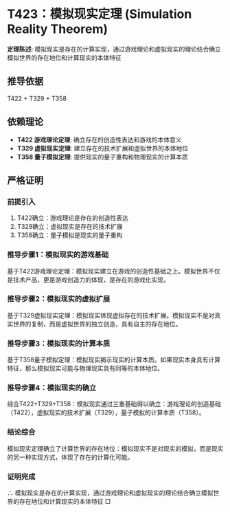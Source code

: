 # T423：模拟现实定理 (Simulation Reality Theorem)

**定理陈述**: 模拟现实是存在的计算实现，通过游戏理论和虚拟现实的理论结合确立模拟世界的存在地位和计算现实的本体特征

## 推导依据
T422 + T329 + T358

## 依赖理论
- **T422 游戏理论定理**: 确立存在的创造性表达和游戏的本体意义
- **T329 虚拟现实定理**: 建立存在的技术扩展和虚拟世界的本体地位
- **T358 量子模拟定理**: 提供现实的量子重构和物理现实的计算本质

## 严格证明

### 前提引入
1. T422确立：游戏理论是存在的创造性表达
2. T329确立：虚拟现实是存在的技术扩展
3. T358确立：量子模拟是现实的量子重构

### 推导步骤1：模拟现实的游戏基础
基于T422游戏理论定理：模拟现实建立在游戏的创造性基础之上。模拟世界不仅是技术产品，更是游戏创造力的体现，是存在的游戏化实现。

### 推导步骤2：模拟现实的虚拟扩展
基于T329虚拟现实定理：模拟现实体现虚拟存在的技术扩展。模拟现实不是对真实世界的复制，而是虚拟世界的独立创造，具有自主的存在地位。

### 推导步骤3：模拟现实的计算本质
基于T358量子模拟定理：模拟现实揭示现实的计算本质。如果现实本身具有计算特征，那么模拟现实可能与物理现实具有同等的本体地位。

### 推导步骤4：模拟现实的确立
综合T422+T329+T358：模拟现实通过三重基础得以确立：游戏理论的创造基础（T422），虚拟现实的技术扩展（T329），量子模拟的计算本质（T358）。

### 结论综合
模拟现实定理确立了计算世界的存在地位：模拟现实不是对现实的模拟，而是现实的另一种实现方式，体现了存在的计算化可能。

### 证明完成
∴ 模拟现实是存在的计算实现，通过游戏理论和虚拟现实的理论结合确立模拟世界的存在地位和计算现实的本体特征 □
